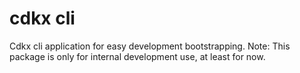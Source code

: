 # cdkx cli

Cdkx cli application for easy development bootstrapping.
Note: This package is only for internal development use, at least for now.
